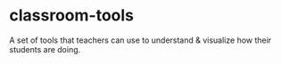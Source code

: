 # classroom-tools
A set of tools that teachers can use to understand & visualize how their students are doing.
